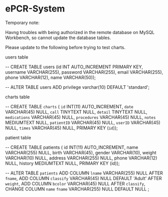 # ePCR-System

Temporary note:

Havng troubles with being authorized in the remote database on MySQL Workbench, so cannot update the database tables.

Please update to the following before trying to test charts.

users table

-- CREATE TABLE users (id INT AUTO_INCREMENT PRIMARY KEY, username VARCHAR(255), password VARCHAR(255), email VARCHAR(255), phone VARCHAR(12), name VARCHAR(50));


-- ALTER TABLE users ADD privilege varchar(10) DEFAULT 'standard';

charts table

-- CREATE TABLE `charts` (
  `id` INT(11) AUTO_INCREMENT,
  `date` VARCHAR(45) NULL,
  `call` TINYTEXT NULL,
  `detail` TINYTEXT NULL,
  `medications` VARCHAR(45) NULL,
  `procedures` VARCHAR(45) NULL,
  `notes` MEDIUMTEXT NULL,
  `patientID` VARCHAR(45) NULL,
  `userID` VARCHAR(45) NULL,
  `times` VARCHAR(45) NULL,
  PRIMARY KEY (`id`));
  
  patient table
  
-- CREATE TABLE patients ( id INT(11) AUTO_INCREMENT, name VARCHAR(255) NULL, birth VARCHAR(45), gender VARCHAR(10), weight VARCHAR(10) NULL, address VARCHAR(255) NULL, phone VARCHAR(12) NULL, history MEDIUMTEXT NULL, PRIMARY KEY (id));

-- ALTER TABLE `patients` 
ADD COLUMN `lname` VARCHAR(255) NULL AFTER `fname`,
ADD COLUMN `classify` VARCHAR(45) NULL DEFAULT 'Adult' AFTER `weight`,
ADD COLUMN `bcolor` VARCHAR(45) NULL AFTER `classify`,
CHANGE COLUMN `name` `fname` VARCHAR(255) NULL DEFAULT NULL ;

